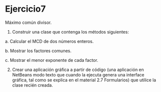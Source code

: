 # Ejercicio7
Máximo común divisor.
1. Construir una clase que contenga los métodos siguientes:

  a. Calcular el MCD de dos números enteros.
  
  b. Mostrar los factores comunes.
  
  c. Mostrar el menor exponente de cada factor.
  
2. Crear una aplicación gráfica a partir de código (una aplicación en NetBeans modo
texto que cuando la ejecuta genera una interface gráfica, tal como se explica en el
material 2.7 Formularios) que utilice la clase recién creada.
